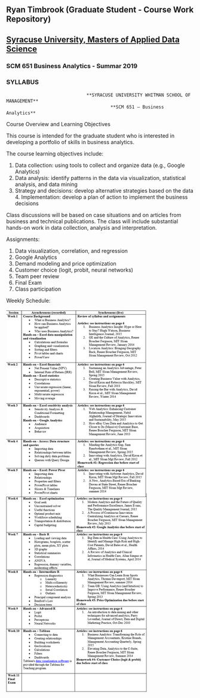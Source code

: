 ## Ryan Timbrook (Graduate Student - Course Work Repository)

## [Syracuse University, Masters of Applied Data Science](https://ischool.syr.edu/academics/graduate/masters-degrees/ms-in-applied-data-science/)

### SCM 651 Business Analytics - Summar 2019
### SYLLABUS

                                  **SYRACUSE UNIVERSITY WHITMAN SCHOOL OF MANAGEMENT**
                                           **SCM 651 – Business Analytics**        

Course Overview and Learning Objectives <br>
 
This course is intended for the graduate student who is interested in developing a portfolio of skills in business analytics.   
 
The course learning objectives include: <br>
 
1. Data collection: using tools to collect and organize data (e.g., Google Analytics) <br>
2. Data analysis: identify patterns in the data via visualization, statistical analysis, and data mining <br>
3. Strategy and decisions: develop alternative strategies based on the data 4. Implementation: develop a plan of action to implement the business decisions <br>
 
Class discussions will be based on case situations and on articles from business and technical publications. The class will include substantial hands-on work in data collection, analysis and interpretation. 
 
 
Assignments: <br>
1. Data visualization, correlation, and regression<br>
2. Google Analytics <br>
3. Demand modeling and price optimization <br>
4. Customer choice (logit, probit, neural networks) <br>
6. Team peer review <br>
7. Final Exam  <br>
8. Class participation <br>

 
  Weekly Schedule:

![Schedule](./images/schedule.png)


